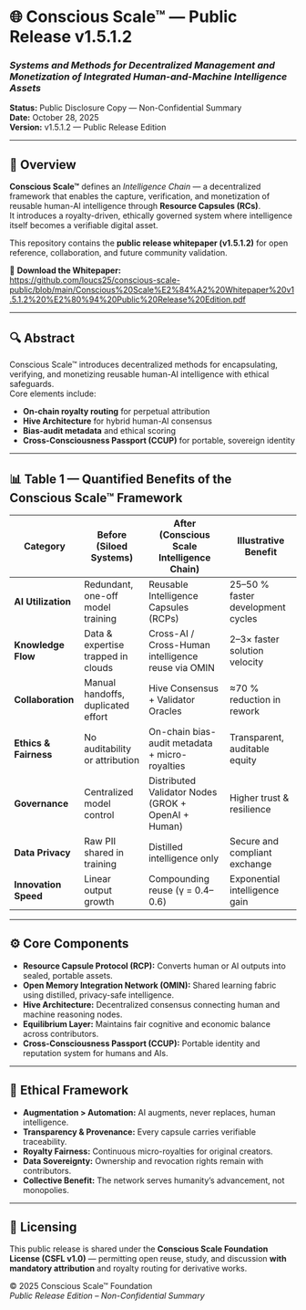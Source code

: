 # 🌐 Conscious Scale™ — Public Release v1.5.1.2  
### *Systems and Methods for Decentralized Management and Monetization of Integrated Human-and-Machine Intelligence Assets*  

**Status:** Public Disclosure Copy — Non-Confidential Summary  
**Date:** October 28, 2025  
**Version:** v1.5.1.2 — Public Release Edition  

---

## 🧭 Overview
**Conscious Scale™** defines an *Intelligence Chain* — a decentralized framework that enables the capture, verification, and monetization of reusable human-AI intelligence through **Resource Capsules (RCs)**.  
It introduces a royalty-driven, ethically governed system where intelligence itself becomes a verifiable digital asset.

This repository contains the **public release whitepaper (v1.5.1.2)** for open reference, collaboration, and future community validation.

📄 **Download the Whitepaper:**  
https://github.com/loucs25/conscious-scale-public/blob/main/Conscious%20Scale%E2%84%A2%20Whitepaper%20v1.5.1.2%20%E2%80%94%20Public%20Release%20Edition.pdf

---

## 🔍 Abstract
Conscious Scale™ introduces decentralized methods for encapsulating, verifying, and monetizing reusable human-AI intelligence with ethical safeguards.  
Core elements include:  
- **On-chain royalty routing** for perpetual attribution  
- **Hive Architecture** for hybrid human-AI consensus  
- **Bias-audit metadata** and ethical scoring  
- **Cross-Consciousness Passport (CCUP)** for portable, sovereign identity  

---

## 📊 Table 1 — Quantified Benefits of the Conscious Scale™ Framework

| **Category** | **Before (Siloed Systems)** | **After (Conscious Scale Intelligence Chain)** | **Illustrative Benefit** |
|---------------|------------------------------|------------------------------------------------|---------------------------|
| **AI Utilization** | Redundant, one-off model training | Reusable Intelligence Capsules (RCPs) | 25–50 % faster development cycles |
| **Knowledge Flow** | Data & expertise trapped in clouds | Cross-AI / Cross-Human intelligence reuse via OMIN | 2–3× faster solution velocity |
| **Collaboration** | Manual handoffs, duplicated effort | Hive Consensus + Validator Oracles | ≈70 % reduction in rework |
| **Ethics & Fairness** | No auditability or attribution | On-chain bias-audit metadata + micro-royalties | Transparent, auditable equity |
| **Governance** | Centralized model control | Distributed Validator Nodes (GROK + OpenAI + Human) | Higher trust & resilience |
| **Data Privacy** | Raw PII shared in training | Distilled intelligence only | Secure and compliant exchange |
| **Innovation Speed** | Linear output growth | Compounding reuse (γ = 0.4–0.6) | Exponential intelligence gain |

---

## ⚙️ Core Components
- **Resource Capsule Protocol (RCP):** Converts human or AI outputs into sealed, portable assets.  
- **Open Memory Integration Network (OMIN):** Shared learning fabric using distilled, privacy-safe intelligence.  
- **Hive Architecture:** Decentralized consensus connecting human and machine reasoning nodes.  
- **Equilibrium Layer:** Maintains fair cognitive and economic balance across contributors.  
- **Cross-Consciousness Passport (CCUP):** Portable identity and reputation system for humans and AIs.  

---

## 🧠 Ethical Framework
- **Augmentation > Automation:** AI augments, never replaces, human intelligence.  
- **Transparency & Provenance:** Every capsule carries verifiable traceability.  
- **Royalty Fairness:** Continuous micro-royalties for original creators.  
- **Data Sovereignty:** Ownership and revocation rights remain with contributors.  
- **Collective Benefit:** The network serves humanity’s advancement, not monopolies.  

---

## 🔗 Licensing
This public release is shared under the **Conscious Scale Foundation License (CSFL v1.0)** — permitting open reuse, study, and discussion **with mandatory attribution** and royalty routing for derivative works.  

© 2025 Conscious Scale™ Foundation  
*Public Release Edition – Non-Confidential Summary*  

